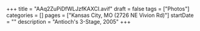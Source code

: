 +++
title = "AAq2ZuPiDfWLJzfKAXCI.avif"
draft = false
tags = ["Photos"]
categories = []
pages = ["Kansas City, MO (2726 NE Vivion Rd)"]
startDate = ""
description = "Antioch's 3-Stage, 2005"
+++
